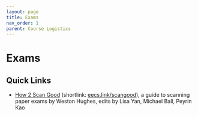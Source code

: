 ```yaml
---
layout: page
title: Exams
nav_order: 1
parent: Course Logistics
---
```


# Exams

## Quick Links

- [How 2 Scan Good](https://docs.google.com/document/d/1WTF5LQXpsJ7E0EwEVHKZAkXZVcsNrw6XVVBdjRNzHnQ/edit?usp=sharing) (shortlink: [eecs.link/scangood](https://eecs.link/scangood)), a guide to scanning paper exams by Weston Hughes, edits by Lisa Yan, Michael Ball, Peyrin Kao
